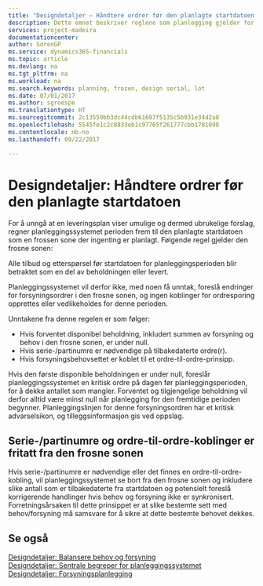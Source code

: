 ```yaml
---
title: "Designdetaljer – Håndtere ordrer før den planlagte startdatoen | Microsoft-dokumentasjon"
description: Dette emnet beskriver reglene som planlegging gjelder for bestillinger i den frosne sonen.
services: project-madeira
documentationcenter: 
author: SorenGP
ms.service: dynamics365-financials
ms.topic: article
ms.devlang: na
ms.tgt_pltfrm: na
ms.workload: na
ms.search.keywords: planning, frozen, design serial, lot
ms.date: 07/01/2017
ms.author: sgroespe
ms.translationtype: HT
ms.sourcegitcommit: 2c13559bb3dc44cdb61697f5135c5b931e34d2a8
ms.openlocfilehash: 5545fe1c2c8833eb1c97765f261777cbb1781098
ms.contentlocale: nb-no
ms.lasthandoff: 09/22/2017

---
```

# <a name="design-details-dealing-with-orders-before-the-planning-starting-date"></a>Designdetaljer: Håndtere ordrer før den planlagte startdatoen
For å unngå at en leveringsplan viser umulige og dermed ubrukelige forslag, regner planleggingssystemet perioden frem til den planlagte startdatoen som en frossen sone der ingenting er planlagt. Følgende regel gjelder den frosne sonen:  
  
Alle tilbud og etterspørsel før startdatoen for planleggingsperioden blir betraktet som en del av beholdningen eller levert.  
  
Planleggingssystemet vil derfor ikke, med noen få unntak, foreslå endringer for forsyningsordrer i den frosne sonen, og ingen koblinger for ordresporing opprettes eller vedlikeholdes for denne perioden.  
  
Unntakene fra denne regelen er som følger:  
  
* Hvis forventet disponibel beholdning, inkludert summen av forsyning og behov i den frosne sonen, er under null.  
* Hvis serie-/partinumre er nødvendige på tilbakedaterte ordre(r).  
* Hvis forsyningsbehovsettet er koblet til et ordre-til-ordre-prinsipp.  
  
Hvis den første disponible beholdningen er under null, foreslår planleggingssystemet en kritisk ordre på dagen før planleggingsperioden, for å dekke antallet som mangler. Forventet og tilgjengelige beholdning vil derfor alltid være minst null når planlegging for den fremtidige perioden begynner. Planleggingslinjen for denne forsyningsordren har et kritisk advarselsikon, og tilleggsinformasjon gis ved oppslag.  
  
## <a name="seriallot-numbers-and-order-to-order-links-are-exempt-from-the-frozen-zone"></a>Serie-/partinumre og ordre-til-ordre-koblinger er fritatt fra den frosne sonen  
Hvis serie-/partinumre er nødvendige eller det finnes en ordre-til-ordre-kobling, vil planleggingssystemet se bort fra den frosne sonen og inkludere slike antall som er tilbakedaterte fra startdatoen og potensielt foreslå korrigerende handlinger hvis behov og forsyning ikke er synkronisert. Forretningsårsaken til dette prinsippet er at slike bestemte sett med behov/forsyning må samsvare for å sikre at dette bestemte behovet dekkes.  
  
## <a name="see-also"></a>Se også  
[Designdetaljer: Balansere behov og forsyning](design-details-balancing-demand-and-supply.md)   
[Designdetaljer: Sentrale begreper for planleggingssystemet](design-details-central-concepts-of-the-planning-system.md)   
[Designdetaljer: Forsyningsplanlegging](design-details-supply-planning.md)
